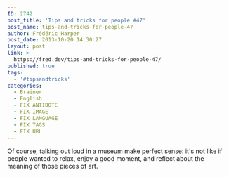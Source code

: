 ```yaml
---
ID: 2742
post_title: 'Tips and tricks for people #47'
post_name: tips-and-tricks-for-people-47
author: Frédéric Harper
post_date: 2013-10-20 14:30:27
layout: post
link: >
  https://fred.dev/tips-and-tricks-for-people-47/
published: true
tags:
  - '#tipsandtricks'
categories:
  - Brainer
  - English
  - FIX ANTIDOTE
  - FIX IMAGE
  - FIX LANGUAGE
  - FIX TAGS
  - FIX URL
---
```

Of course, talking out loud in a museum make perfect sense: it's not like if people wanted to relax, enjoy a good moment, and reflect about the meaning of those pieces of art.